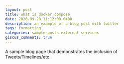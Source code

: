 ```yaml
---
layout: post
title: what is docker compose
date: 2020-09-28 11:12:00-0400
description: an example of a blog post with twitter
tags: formatting
categories: sample-posts external-services
giscus_comments: true
---
```


A sample blog page that demonstrates the inclusion of Tweets/Timelines/etc.
